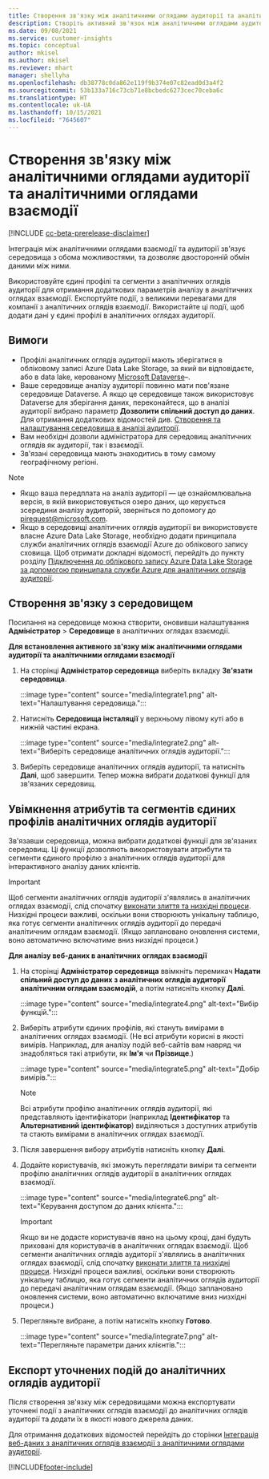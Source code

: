 ```yaml
---
title: Створення зв'язку між аналітичними оглядами аудиторії та аналітичними оглядами взаємодії
description: Створіть активний зв'язок між аналітичними оглядами аудиторії та аналітичними оглядами взаємодії, щоб дозволити двосторонній обмін даними.
ms.date: 09/08/2021
ms.service: customer-insights
ms.topic: conceptual
author: mkisel
ms.author: mkisel
ms.reviewer: mhart
manager: shellyha
ms.openlocfilehash: db38778c0da862e119f9b374e07c82ead0d3a4f2
ms.sourcegitcommit: 53b133a716c73cb71e8bcbedc6273cec70ceba6c
ms.translationtype: HT
ms.contentlocale: uk-UA
ms.lasthandoff: 10/15/2021
ms.locfileid: "7645607"
---
```

# <a name="create-a-link-between-audience-insights-and-engagement-insights"></a>Створення зв'язку між аналітичними оглядами аудиторії та аналітичними оглядами взаємодії

[!INCLUDE [cc-beta-prerelease-disclaimer](includes/cc-beta-prerelease-disclaimer.md)]

Інтеграція між аналітичними оглядами взаємодії та аудиторії зв'язує середовища з обома можливостями, та дозволяє двосторонній обмін даними між ними.

Використовуйте єдині профілі та сегменти з аналітичних оглядів аудиторії для отримання додаткових параметрів аналізу в аналітичних оглядах взаємодії. Експортуйте події, з великими перевагами для компанії з аналітичних оглядів взаємодії. Використайте ці події, щоб додати дані у єдині профілі в аналітичних оглядах аудиторії.

## <a name="prerequisites"></a>Вимоги

- Профілі аналітичних оглядів аудиторії мають зберігатися в обліковому записі Azure Data Lake Storage, за який ви відповідаєте, або в data lake, керованому [Microsoft Dataverse](/powerapps/maker/data-platform/data-platform-intro.md)&ndash;. 
- Ваше середовище аналізу аудиторії повинно мати пов'язане середовище Dataverse. А якщо це середовище також використовує Dataverse для зберігання даних, переконайтеся, що в аналізі аудиторії вибрано параметр **Дозволити спільний доступ до даних**. Для отримання додаткових відомостей див. [Створення та налаштування середовища в аналізі аудиторії](../audience-insights/create-environment.md).
- Вам необхідні дозволи адміністратора для середовищ аналітичних оглядів як аудиторії, так і взаємодії.
- Зв'язані середовища мають знаходитись в тому самому географічному регіоні.

> [!NOTE]
> - Якщо ваша передплата на аналіз аудиторії — це ознайомлювальна версія, в якій використовується озеро даних, що керується зсередини аналізу аудиторій, зверніться по допомогу до [pirequest@microsoft.com](mailto:pirequest@microsoft.com). 
> - Якщо в середовищі аналітичних оглядів аудиторії ви використовуєте власне Azure Data Lake Storage, необхідно додати принципала служби аналітичних оглядів взаємодії Azure до облікового запису сховища. Щоб отримати докладні відомості, перейдіть до пункту розділу [Підключення до облікового запису Azure Data Lake Storage за допомогою принципала служби Azure для аналітичних оглядів аудиторії](../audience-insights/connect-service-principal.md). 


## <a name="create-an-environment-link"></a>Створення зв'язку з середовищем

Посилання на середовище можна створити, оновивши налаштування **Адміністратор** > **Середовище** в аналітичних оглядах взаємодії.

**Для встановлення активного зв'язку між аналітичними оглядами аудиторії та аналітичними оглядами взаємодії**

1. На сторінці **Адміністратор середовища** виберіть вкладку **Зв'язати середовища**.

    :::image type="content" source="media/integrate1.png" alt-text="Налаштування середовища.":::

1. Натисніть **Середовища інсталяції** у верхньому лівому куті або в нижній частині екрана.

     :::image type="content" source="media/integrate2.png" alt-text="Виберіть середовище аналітичних оглядів аудиторії.":::

1. Виберіть середовище аналітичних оглядів аудиторії, та натисніть **Далі**, щоб завершити. Тепер можна вибрати додаткові функції для зв'язаних середовищ.
 
## <a name="enable-audience-insights-unified-profiles-attributes-and-segments"></a>Увімкнення атрибутів та сегментів єдиних профілів аналітичних оглядів аудиторії

Зв'язавши середовища, можна вибрати додаткові функції для зв'язаних середовищ. Ці функції дозволяють використовувати атрибути та сегменти єдиного профілю з аналітичних оглядів аудиторії для інтерактивного аналізу даних клієнтів.

> [!IMPORTANT]
> Щоб сегменти аналітичних оглядів аудиторії з'являлись в аналітичних оглядах взаємодії, слід спочатку [виконати злиття та низхідні процеси](../audience-insights/merge-entities.md). Низхідні процеси важливі, оскільки вони створюють унікальну таблицю, яка готує сегменти аналітичних оглядів аудиторії до передачі аналітичним оглядам взаємодії. (Якщо заплановано оновлення системи, воно автоматично включатиме вниз низхідні процеси.)

**Для аналізу веб-даних в аналітичних оглядах взаємодії**

1. На сторінці **Адміністратор середовища** ввімкніть перемикач **Надати спільний доступ до даних з аналітичних оглядів аудиторії аналітичним оглядам взаємодій**, а потім натисніть кнопку **Далі**.

    :::image type="content" source="media/integrate4.png" alt-text="Вибір функцій.":::

1. Виберіть атрибути єдиних профілів, які стануть вимірами в аналітичних оглядах взаємодії. (Не всі атрибути корисні в якості вимірів. Наприклад, для аналізу подій веб-сайтів вам навряд чи знадобляться такі атрибути, як **Ім'я** чи **Прізвище**.)

    :::image type="content" source="media/integrate5.png" alt-text="Добір вимірів.":::

   >[!NOTE]
   > Всі атрибути профілю аналітичних оглядів аудиторії, які представляють ідентифікатори (наприклад **Ідентифікатор** та **Альтернативний ідентифікатор**) виділяються з доступних атрибутів та стають вимірами в аналітичних оглядах взаємодії.

1. Після завершення вибору атрибутів натисніть кнопку **Далі**.
1. Додайте користувачів, які зможуть переглядати виміри та сегменти профілю аналітичних оглядів аудиторії в аналітичних оглядах взаємодії.

    :::image type="content" source="media/integrate6.png" alt-text="Керування доступом до даних клієнта.":::

   > [!IMPORTANT]
   > Якщо ви не додасте користувачів явно на цьому кроці, дані будуть приховані для користувачів в аналітичних оглядах взаємодії.
   > Щоб сегменти аналітичних оглядів аудиторії з'являлись в аналітичних оглядах взаємодії, слід спочатку [виконати злиття та низхідні процеси](../audience-insights/merge-entities.md). Низхідні процеси важливі, оскільки вони створюють унікальну таблицю, яка готує сегменти аналітичних оглядів аудиторії до передачі аналітичним оглядам взаємодії. (Якщо заплановано оновлення системи, воно автоматично включатиме вниз низхідні процеси.)

1. Перегляньте вибране, а потім натисніть кнопку **Готово**.

    :::image type="content" source="media/integrate7.png" alt-text="Перегляньте параметри даних клієнтів.":::

## <a name="export-refined-events-to-audience-insights"></a>Експорт уточнених подій до аналітичних оглядів аудиторії

Після створення зв'язку між середовищами можна експортувати уточнені події з аналітичних оглядів взаємодії до аналітичних оглядів аудиторії та додати їх в якості нового джерела даних. 

Для отримання додаткових відомостей перейдіть до сторінки [Інтеграція веб-даних з аналітичних оглядів взаємодії з аналітичними оглядами аудиторії](../audience-insights/integrate-engagement-insights.md).

<!--
## Share engagement insights refined events with audience insights

After you create a link between environments, a new option becomes available for you to share [refined events](refined-events.md) with audience insights.

Consider the following when creating refined events for audience insights: 

- Provide a meaningful name for the refined event. It will be used as an activity name in audience insights.
- Select at least the following properties to create an activity in audience insights: 
    - Signal.Action.Name indicates the activity details.
    - Signal.User.Id maps with the customer ID.
    - Signal.View.Uri is a web address as a basis for segments or measures.
    - Signal.Export.Id is a primary key for events.
    - Signal.Timestamp determines the date and time for the activity.

To share refined events:

1. From the engagement insights menu, select **Data** and then select the **Events** tab.
2. On the **Action** menu, select **Share as activity**.

    :::image type="content" source="media/integrate8.png" alt-text="Data shared events settings.":::

3. You can view and stop actively shared events on the **Export and Sharing** tab.
4. -- per Michael K, we need a mock here (Mukesh needs to update to reflect what happens in AUI once a user shares a refined event (i.e. no longer AUI, data wrangler needs to go discover data in the storage, the shared event is available as a DS and entity, correct?)

### Attach refined events shared as activities to unified profiles in audience insights

You can bring customer web activity data from engagement insights into audience insights. In addition to transactional, demographic, or behavioral data, you can view activities on the web in unified customer profiles. You can then use these profiles to get insights such as segments, measures, and predictions for audience activation.

Follow the steps in [data unification](../audience-insights/data-unification.md) to map, match, and merge website authentication information to unified profiles in audience insights.

You can also share refined events that are now available in audience insights, identified as data sources and entities. 

Next, you can relate event data from engagement insights as unified activities in customer profiles.

### Relate refined event data as an activity of a customer profile

After unifying the data, you can configure the activity for the customer profile. For more information, go to [Customer activities](../audience-insights/activities.md).

:::image type="content" source="media/web-event-activity.png" alt-text="Activities page with expanded Edit activity pane.":::

Next, configure the new activity by using mapping elements: 

- **Primary Key**: Signal.Export.Id, a unique ID that is available for every event record in engagement insights. This property is automatically generated.

- **Timestamp**: Signal.Timestamp in the event property.

- **Event**: Signal.Name, the event name that you want to track.

- **Web address**: Signal.View.Uri that refers to the URI of the page that created the event.

- **Details**: Signal.Action.Name to represent the information to associate with the event. The selected property in this case indicates that the event is for email promotion.

- **Activity type**: In this example, we choose the existing activity type WebLog. This selection is a useful filter option to run prediction models or create segments based on this activity type.

- **Set up relationship**: This important setting ties the activity to existing customer profiles. **Signal.User.Id** is the identifier configured in the SDK to be collected. It relates to the user ID in other data sources that are configured in audience insights. 

This example configures the relationship between Signal.User.Id and RetailCustomers:CustomerRetailId, which is the primary key that was identified in the map step of the data unification process.

After processing the activities, you can review customer records and open a customer card to see activities from engagement insights in the timeline. 

> [!TIP]
> To find a customer ID that has an engagement insights activity, go to **Entities** and preview the data for the UnifiedActivity entity. **ActivityTypeDisplay = WebLog** contains the engagement insights activity configured in the preceding example. Copy the customer ID for one of those records and search<!--note from editor: Edit okay? I couldn't quite follow this.-- > for that ID on the **Customers** page.

--> 

[!INCLUDE[footer-include](../includes/footer-banner.md)]
